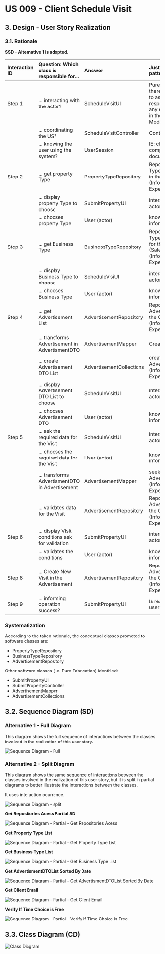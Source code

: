 # US 009 - Client Schedule Visit

## 3. Design - User Story Realization 

### 3.1. Rationale

**SSD - Alternative 1 is adopted.**

| Interaction ID | Question: Which class is responsible for...     | Answer                    | Justification (with patterns)                                                                                 |
|:---------------|:------------------------------------------------|:--------------------------|:--------------------------------------------------------------------------------------------------------------|
| Step 1  	      | ... interacting with the actor?                 | ScheduleVisitUI           | Pure Fabrication: there is no reason to assign this responsibility to any existing class in the Domain Model. |
|                | ... coordinating the US?                        | ScheduleVisitController   | Controller                                                                                                    |
|                | ... knowing the user using the system?          | UserSession               | IE: cf. A&A component documentation.                                                                          |
| Step 2         | ... get property Type                           | PropertyTypeRepository    | Repository of the Type of Property in the Company (Information Expert)                                        |
|                | ... display property Type to choose             | SubmitPropertyUI          | interacts with the actor                                                                                      |
| 	              | ... chooses property Type                       | User (actor)              | knows the information                                                                                         |
| Step 3         | ... get Business Type                           | BusinessTypeRepository    | Repository of the Type of Business for the Property (Sale or Rent) (Information Expert)                       |
|                | ... display Business Type to choose             | ScheduleVisiUI            | interacts with the actor                                                                                      |
| 	              | ... chooses Business Type                       | User (actor)              | knows the information                                                                                         |
| Step 4         | ... get Advertisement List                      | AdvertisementRepository   | Repository of the Advertisements in the Company (Information Expert)                                          |
|                | ... transforms Advertisement in AdvertismentDTO | AdvertisementMapper       | Creator                                                                                                       |
|                | ... create Advertisement DTO List               | AdvertisementCollections  | creates List of AdvertisementDTO    (Information Expert)                                                      |
|                | ... display Advertisement DTO List to choose    | ScheduleVisitUI           | interacts with the actor                                                                                      |
| 	              | ... chooses Advertisement DTO                   | User (actor)              | knows the information                                                                                         |
| Step 5         | ... ask the required data for the Visit         | ScheduleVisitUI           | interacts with the actor                                                                                      |
|                | ... chooses the required data for the Visit     | User (actor)              | knows the information                                                                                         |
|                | ... transforms AdvertismentDTO in Advertisement | AdvertisementMapper       | seeks Ad in the AdvertisementDTO (Information Expert)                                                         |
|                | ... validates data for the Visit                | AdvertisementRepository   | Repository of the Advertisements in the Company (Information Expert)                                          |
| Step 6         | ... display Visit conditions ask for validation | SubmitPropertyUI          | interacts with the actor                                                                                      |
|                | ... validates the conditions                    | User (actor)              | knows the information                                                                                         |
| Step 8         | ... Create New Visit in the Advertisement       | AdvertisementRepository   | Repository of the Advertisements in the Company (Information Expert)                                          |
| Step 9         | ... informing operation success?                | SubmitPropertyUI          | Is responsible for user interactions.                                                                         | 

### Systematization ##

According to the taken rationale, the conceptual classes promoted to software classes are: 

 * PropertyTypeRepository
 * BusinessTypeRepository
 * AdvertisementRepository


Other software classes (i.e. Pure Fabrication) identified: 

 * SubmitPropertyUI  
 * SubmitPropertyController
 * AdvertisementMapper
 * AdvertisementCollections

## 3.2. Sequence Diagram (SD)

### Alternative 1 - Full Diagram

This diagram shows the full sequence of interactions between the classes involved in the realization of this user story.

![Sequence Diagram - Full](svg/us009-sequence-diagram-full.svg)

### Alternative 2 - Split Diagram

This diagram shows the same sequence of interactions between the classes involved in the realization of this user story, but it is split in partial diagrams to better illustrate the interactions between the classes.

It uses interaction ocurrence.

![Sequence Diagram - split](svg/us009-sequence-diagram-split.svg)

**Get Repositories Acess Partial SD**

![Sequence Diagram - Partial - Get Repositories Acess](svg/us0091-sequence-diagram-partial-get-repositories.svg)

**Get Property Type List**

![Sequence Diagram - Partial - Get Property Type List](svg/us0092-sequence-diagram-partial-get-property-type-list.svg)

**Get Business Type List**

![Sequence Diagram - Partial - Get Business Type List](svg/us0093-sequence-diagram-partial-get-business-type-list.svg)

**Get AdvertismentDTOList Sorted By Date**

![Sequence Diagram - Partial - Get AdvertismentDTOList Sorted By Date](svg/us0094-sequence-diagram-partial-get-advertismentDTOList-sorted-by-date.svg)

**Get Client Email**

![Sequence Diagram - Partial - Get Client Email](svg/us0095-sequence-diagram-partial-get-client-emai.svg)

**Verify If Time Choice is Free**

![Sequence Diagram - Partial - Verify If Time Choice is Free](svg/us0096-sequence-diagram-partial-verify-time-choice-free.svg)

## 3.3. Class Diagram (CD)

![Class Diagram](svg/us009-class-diagram.svg)